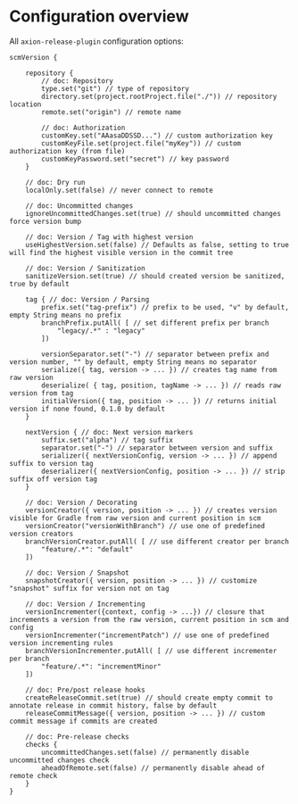 # Configuration overview

All `axion-release-plugin` configuration options:


    scmVersion {

        repository {
            // doc: Repository
            type.set("git") // type of repository
            directory.set(project.rootProject.file("./")) // repository location
            remote.set("origin") // remote name

            // doc: Authorization
            customKey.set("AAasaDDSSD...") // custom authorization key
            customKeyFile.set(project.file("myKey")) // custom authorization key (from file)
            customKeyPassword.set("secret") // key password
        }

        // doc: Dry run
        localOnly.set(false) // never connect to remote

        // doc: Uncommitted changes
        ignoreUncommittedChanges.set(true) // should uncommitted changes force version bump

        // doc: Version / Tag with highest version
        useHighestVersion.set(false) // Defaults as false, setting to true will find the highest visible version in the commit tree

        // doc: Version / Sanitization
        sanitizeVersion.set(true) // should created version be sanitized, true by default

        tag { // doc: Version / Parsing
            prefix.set("tag-prefix") // prefix to be used, "v" by default, empty String means no prefix
            branchPrefix.putAll( [ // set different prefix per branch
                "legacy/.*" : "legacy"
            ])

            versionSeparator.set("-") // separator between prefix and version number, "" by default, empty String means no separator
            serialize({ tag, version -> ... }) // creates tag name from raw version
            deserialize( { tag, position, tagName -> ... }) // reads raw version from tag
            initialVersion({ tag, position -> ... }) // returns initial version if none found, 0.1.0 by default
        }

        nextVersion { // doc: Next version markers
            suffix.set("alpha") // tag suffix
            separator.set("-") // separator between version and suffix
            serializer({ nextVersionConfig, version -> ... }) // append suffix to version tag
            deserializer({ nextVersionConfig, position -> ... }) // strip suffix off version tag
        }

        // doc: Version / Decorating
        versionCreator({ version, position -> ... }) // creates version visible for Gradle from raw version and current position in scm
        versionCreator("versionWithBranch") // use one of predefined version creators
        branchVersionCreator.putAll( [ // use different creator per branch
            "feature/.*": "default"
        ])

        // doc: Version / Snapshot
        snapshotCreator({ version, position -> ... }) // customize "snapshot" suffix for version not on tag

        // doc: Version / Incrementing
        versionIncrementer({context, config -> ...}) // closure that increments a version from the raw version, current position in scm and config
        versionIncrementer("incrementPatch") // use one of predefined version incrementing rules
        branchVersionIncrementer.putAll( [ // use different incrementer per branch
            "feature/.*": "incrementMinor"
        ])

        // doc: Pre/post release hooks
        createReleaseCommit.set(true) // should create empty commit to annotate release in commit history, false by default
        releaseCommitMessage({ version, position -> ... }) // custom commit message if commits are created

        // doc: Pre-release checks
        checks {
            uncommittedChanges.set(false) // permanently disable uncommitted changes check
            aheadOfRemote.set(false) // permanently disable ahead of remote check
        }
    }
